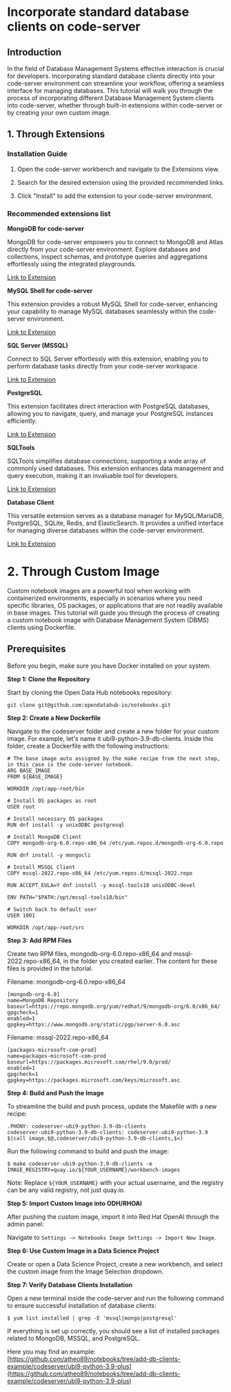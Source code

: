 # Incorporate standard database clients on code-server

## Introduction

In the field of Database Management Systems effective interaction is crucial for developers. Incorporating standard database clients directly into your code-server environment can streamline your workflow, offering a seamless interface for managing databases. This tutorial will walk you through the process of incorporating different Database Management System clients into code-server, whether through built-in extensions within code-server or by creating your own custom image.

## 1. Through Extensions

### Installation Guide

1.  Open the code-server workbench and navigate to the Extensions view.
    
2.  Search for the desired extension using the provided recommended links.
    
3.  Click "Install" to add the extension to your code-server environment.
    
### Recommended extensions list

**MongoDB for code-server**

MongoDB for code-server empowers you to connect to MongoDB and Atlas directly from your code-server environment. Explore databases and collections, inspect schemas, and prototype queries and aggregations effortlessly using the integrated playgrounds.

[Link to Extension](https://marketplace.visualstudio.com/items?itemName=mongodb.mongodb-vscode)

**MySQL Shell for code-server**

This extension provides a robust MySQL Shell for code-server, enhancing your capability to manage MySQL databases seamlessly within the code-server environment.

[Link to Extension](https://marketplace.visualstudio.com/items?itemName=Oracle.mysql-shell-for-vs-code)

**SQL Server (MSSQL)**

Connect to SQL Server effortlessly with this extension, enabling you to perform database tasks directly from your code-server workspace.

[Link to Extension](https://marketplace.visualstudio.com/items?itemName=ms-mssql.mssql)

**PostgreSQL**

This extension facilitates direct interaction with PostgreSQL databases, allowing you to navigate, query, and manage your PostgreSQL instances efficiently.

[Link to Extension](https://marketplace.visualstudio.com/items?itemName=ms-ossdata.vscode-postgresql)

**SQLTools**

SQLTools simplifies database connections, supporting a wide array of commonly used databases. This extension enhances data management and query execution, making it an invaluable tool for developers.

[Link to Extension](https://marketplace.visualstudio.com/items?itemName=mtxr.sqltools)

**Database Client**

This versatile extension serves as a database manager for MySQL/MariaDB, PostgreSQL, SQLite, Redis, and ElasticSearch. It provides a unified interface for managing diverse databases within the code-server environment.

[Link to Extension](https://marketplace.visualstudio.com/items?itemName=cweijan.vscode-database-client2)

# 2. Through Custom Image

Custom notebook images are a powerful tool when working with containerized environments, especially in scenarios where you need specific libraries, OS packages, or applications that are not readily available in base images. This tutorial will guide you through the process of creating a custom notebook image with Database Management System (DBMS) clients using Dockerfile.

## Prerequisites  

Before you begin, make sure you have Docker installed on your system.

**Step 1: Clone the Repository**

Start by cloning the Open Data Hub notebooks repository:

```git clone git@github.com:opendatahub-io/notebooks.git```

**Step 2: Create a New Dockerfile**

Navigate to the codeserver folder and create a new folder for your custom image. For example, let's name it ubi9-python-3.9-db-clients. Inside this folder, create a Dockerfile with the following instructions:
 
```
# The base image auto assigned by the make recipe from the next step, in this case is the code-server notebook.
ARG BASE_IMAGE
FROM ${BASE_IMAGE}

WORKDIR /opt/app-root/bin

# Install OS packages as root
USER root

# Install necessary OS packages
RUN dnf install -y unixODBC postgresql

# Install MongoDB Client
COPY mongodb-org-6.0.repo-x86_64 /etc/yum.repos.d/mongodb-org-6.0.repo

RUN dnf install -y mongocli

# Install MSSQL Client
COPY mssql-2022.repo-x86_64 /etc/yum.repos.d/mssql-2022.repo

RUN ACCEPT_EULA=Y dnf install -y mssql-tools18 unixODBC-devel

ENV PATH="$PATH:/opt/mssql-tools18/bin"

# Switch back to default user
USER 1001

WORKDIR /opt/app-root/src
```
  
**Step 3: Add RPM Files**

Create two RPM files, mongodb-org-6.0.repo-x86_64 and mssql-2022.repo-x86_64, in the folder you created earlier. The content for these files is provided in the tutorial.  
  
Filename: mongodb-org-6.0.repo-x86_64

```
[mongodb-org-6.0]
name=MongoDB Repository
baseurl=https://repo.mongodb.org/yum/redhat/9/mongodb-org/6.0/x86_64/
gpgcheck=1
enabled=1
gpgkey=https://www.mongodb.org/static/pgp/server-6.0.asc  
```
  
Filename: mssql-2022.repo-x86_64

```
[packages-microsoft-com-prod]
name=packages-microsoft-com-prod
baseurl=https://packages.microsoft.com/rhel/9.0/prod/
enabled=1
gpgcheck=1
gpgkey=https://packages.microsoft.com/keys/microsoft.asc
```
  
**Step 4: Build and Push the Image**

To streamline the build and push process, update the Makefile with a new recipe:

```
.PHONY: codeserver-ubi9-python-3.9-db-clients
codeserver-ubi9-python-3.9-db-clients: codeserver-ubi9-python-3.9
$(call image,$@,codeserver/ubi9-python-3.9-db-clients,$<)
```
  
Run the following command to build and push the image:

```
$ make codeserver-ubi9-python-3.9-db-clients -e IMAGE_REGISTRY=quay.io/${YOUR_USERNAME}/workbench-images
```
 
Note: Replace `${YOUR_USERNAME}` with your actual username, and the registry can be any valid registry, not just quay.io.

**Step 5: Import Custom Image into ODH/RHOAI**

After pushing the custom image, import it into Red Hat OpenAI through the admin panel:

Navigate to `Settings -> Notebooks Image Settings -> Import New Image`.

**Step 6: Use Custom Image in a Data Science Project**

Create or open a Data Science Project, create a new workbench, and select the custom image from the Image Selection dropdown.

**Step 7: Verify Database Clients Installation**

Open a new terminal inside the code-server and run the following command to ensure successful installation of database clients:

`$ yum list installed | grep -E 'mssql|mongo|postgresql'`

If everything is set up correctly, you should see a list of installed packages related to MongoDB, MSSQL, and PostgreSQL.  
  
Here you may find an example: [https://github.com/atheo89/notebooks/tree/add-db-clients-example/codeserver/ubi9-python-3.9-plus](https://github.com/atheo89/notebooks/tree/add-db-clients-example/codeserver/ubi9-python-3.9-plus)
